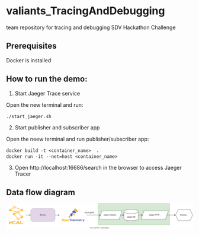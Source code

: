 # valiants_TracingAndDebugging
team repository for tracing and debugging SDV Hackathon Challenge

## Prerequisites

Docker is installed

## How to run the demo:

1. Start Jaeger Trace service

Open the new terminal and run:
```
./start_jaeger.sh
```

2. Start publisher and subscriber app

Open the neew terminal and run publisher/subscriber app:

```
docker build -t <container_name>  . 
docker run -it --net=host <container_name>  
```
3. Open http://localhost:16686/search in the browser to access Jaeger Tracer

## Data flow diagram

![Service data flow.](img/dataflow.svg)